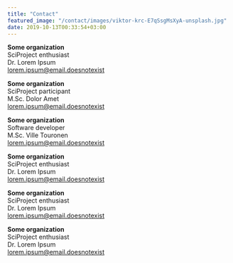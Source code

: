 ```yaml
---
title: "Contact"
featured_image: "/contact/images/viktor-krc-E7qSsgMsXyA-unsplash.jpg"
date: 2019-10-13T00:33:54+03:00
---
```


__Some organization__  
SciProject enthusiast  
Dr. Lorem Ipsum  
[lorem.ipsum@email.doesnotexist](lorem.ipsum@email.doesnotexist)  

__Some organization__  
SciProject participant  
M.Sc. Dolor Amet  
[lorem.ipsum@email.doesnotexist](lorem.ipsum@email.doesnotexist)  

__Some organization__  
Software developer  
M.Sc. Ville Touronen  
[lorem.ipsum@email.doesnotexist](lorem.ipsum@email.doesnotexist)  

__Some organization__  
SciProject enthusiast  
Dr. Lorem Ipsum  
[lorem.ipsum@email.doesnotexist](lorem.ipsum@email.doesnotexist)  

__Some organization__  
SciProject enthusiast  
Dr. Lorem Ipsum  
[lorem.ipsum@email.doesnotexist](lorem.ipsum@email.doesnotexist)  

__Some organization__  
SciProject enthusiast  
Dr. Lorem Ipsum  
[lorem.ipsum@email.doesnotexist](lorem.ipsum@email.doesnotexist)  

